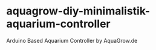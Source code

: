 aquagrow-diy-minimalistik-aquarium-controller
=============================================

Arduino Based Aquarium Controller by AquaGrow.de
